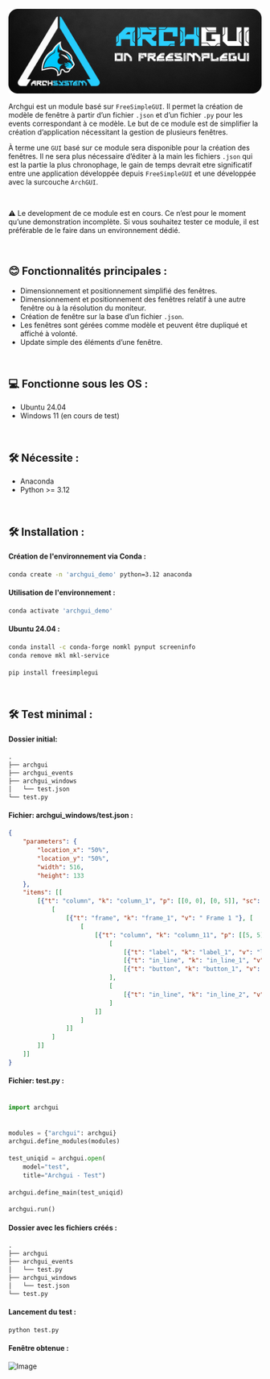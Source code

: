 
![Image](support/logo-archgui.png)
  
Archgui est un module basé sur `FreeSimpleGUI`. 
Il permet la création de modèle de fenêtre à partir d’un fichier `.json` et d’un fichier `.py` pour les events
correspondant à ce modèle. Le but de ce module est de simplifier la création d’application nécessitant
la gestion de plusieurs fenêtres.

À terme une `GUI` basé sur ce module sera disponible pour la création des fenêtres. 
Il ne sera plus nécessaire d’éditer à la main les fichiers `.json` qui est la partie la plus chronophage,
le gain de temps devrait etre significatif entre une application développée depuis `FreeSimpleGUI` et 
une développée avec la surcouche `ArchGUI`.

<br/>

⚠️ Le development de ce module est en cours. 
Ce n’est pour le moment qu’une demonstration incomplète. 
Si vous souhaitez tester ce module, il est préférable de le faire dans un environnement dédié.

<br/>

## 😊 Fonctionnalités principales :
- Dimensionnement et positionnement simplifié des fenêtres.
- Dimensionnement et positionnement des fenêtres relatif à une autre fenêtre ou à la résolution du moniteur.
- Création de fenêtre sur la base d’un fichier `.json`.
- Les fenêtres sont gérées comme modèle et peuvent être dupliqué et affiché à volonté.
- Update simple des éléments d’une fenêtre.

<br/>

## 💻 Fonctionne sous les OS :
- Ubuntu 24.04 
- Windows 11 (en cours de test)

<br/>

## 🛠️ Nécessite :
- Anaconda
- Python >= 3.12

<br/>

## 🛠️ Installation :

#### Création de l'environnement via Conda :
```bash
conda create -n 'archgui_demo' python=3.12 anaconda
```

#### Utilisation de l'environnement :
```bash
conda activate 'archgui_demo'
```

#### Ubuntu 24.04 :
```bash
conda install -c conda-forge nomkl pynput screeninfo
conda remove mkl mkl-service

pip install freesimplegui
```

<br/>

## 🛠️ Test minimal :

#### Dossier initial:
```
.
├── archgui
├── archgui_events
├── archgui_windows
│   └── test.json
└── test.py
```

#### Fichier: archgui_windows/test.json :
```json
{
    "parameters": {
        "location_x": "50%",
        "location_y": "50%",
        "width": 516,
        "height": 133
    },
    "items": [[
        [{"t": "column", "k": "column_1", "p": [[0, 0], [0, 5]], "sc": false, "scvo": false}, [
            [
                [{"t": "frame", "k": "frame_1", "v": " Frame 1 "}, [
                    [
                        [{"t": "column", "k": "column_11", "p": [[5, 5], [0, 10]] }, [
                            [
                                [{"t": "label", "k": "label_1", "v": "label_1", "s": [14, 1]}],
                                [{"t": "in_line", "k": "in_line_1", "v": "in_line_1", "s": [20, 1]}],
                                [{"t": "button", "k": "button_1", "v": "button_1", "s": [16, 1]}]
                            ],
                            [
                                [{"t": "in_line", "k": "in_line_2", "v": "in_line_2", "s": [50, 1]}]
                            ]
                        ]]
                    ]
                ]]
            ]
        ]]
    ]]
}
```

#### Fichier: test.py :
```python

import archgui


modules = {"archgui": archgui}
archgui.define_modules(modules)

test_uniqid = archgui.open(
    model="test",
    title="Archgui - Test")

archgui.define_main(test_uniqid)

archgui.run()
```


#### Dossier avec les fichiers créés :
```
.
├── archgui
├── archgui_events
│   └── test.py
├── archgui_windows
│   └── test.json
└── test.py
```

#### Lancement du test :
```bash
python test.py
```

#### Fenêtre obtenue :

![Image](https://github.com/archprojectdev/archgui-demo/blob/main/demo_img/test.png?raw=true)

